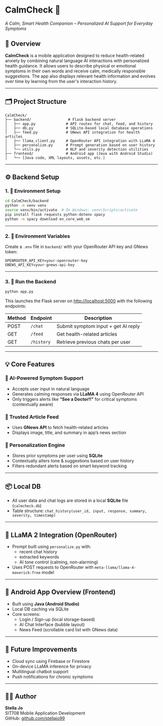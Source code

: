 # CalmCheck 🧠  
*A Calm, Smart Health Companion – Personalized AI Support for Everyday Symptoms*

## 📱 Overview

**CalmCheck** is a mobile application designed to reduce health-related anxiety by combining natural language AI interactions with personalized health guidance. It allows users to describe physical or emotional symptoms in their own words and receive calm, medically responsible suggestions. The app also displays relevant health information and evolves over time by learning from the user's interaction history.

---

## 🗂 Project Structure

```
CalmCheck/
├── backend/                 # Flask backend server
│   ├── app.py              # API routes for chat, feed, and history
│   ├── db.py               # SQLite-based local database operations
│   ├── feed.py             # GNews API integration for health articles
│   ├── llama_client.py     # OpenRouter API integration with LLaMA 4
│   ├── personalize.py      # Prompt generation based on user history
│   └── utils.py            # NLP and severity detection utilities
├── frontend/               # Android app (Java with Android Studio)
│   └── [Java code, XML layouts, assets, etc.]
```

---

## ⚙️ Backend Setup

### 1. 🐍 Environment Setup

```bash
cd CalmCheck/backend
python -m venv venv
source venv/bin/activate  # On Windows: venv\Scripts\activate
pip install flask requests python-dotenv spacy
python -m spacy download en_core_web_sm
```

---

### 2. 🔑 Environment Variables

Create a `.env` file in `backend/` with your OpenRouter API key and GNews token:

```
OPENROUTER_API_KEY=your-openrouter-key
GNEWS_API_KEY=your-gnews-api-key
```

---

### 3. 🚀 Run the Backend

```bash
python app.py
```

This launches the Flask server on [http://localhost:5000](http://localhost:5000) with the following endpoints:

| Method | Endpoint       | Description                           |
|--------|----------------|---------------------------------------|
| POST   | `/chat`        | Submit symptom input + get AI reply   |
| GET    | `/feed`        | Get health-related articles           |
| GET    | `/history`     | Retrieve previous chats per user      |

---

## 💡 Core Features

### 🔬 AI-Powered Symptom Support
- Accepts user input in natural language
- Generates calming responses via **LLaMA 4** using OpenRouter API
- Only triggers alerts like **“See a Doctor!!”** for critical symptoms (contextually aware)

### 📰 Trusted Article Feed
- Uses **GNews API** to fetch health-related articles
- Displays image, title, and summary in app’s news section

### 🧠 Personalization Engine
- Stores prior symptoms per user using **SQLite**
- Contextually alters tone & suggestions based on user history
- Filters redundant alerts based on smart keyword tracking

---

## 📦 Local DB

- All user data and chat logs are stored in a local **SQLite** file (`calmcheck.db`)
- Table structure: `chat_history(user_id, input, response, summary, severity, timestamp)`

---

## 🧠 LLaMA 2 Integration (OpenRouter)

- Prompt built using `personalize.py` with:
  - recent chat history
  - extracted keywords
  - AI tone control (calming, non-alarming)
- Uses POST requests to OpenRouter with `meta-llama/llama-4-maverick:free` model

---

## 📱 Android App Overview (Frontend)

- Built using **Java (Android Studio)**
- Local DB caching via SQLite
- Core screens:
  - Login / Sign-up (local storage-based)
  - AI Chat Interface (bubble layout)
  - News Feed (scrollable card list with GNews data)

---

## 🔮 Future Improvements

- Cloud sync using Firebase or Firestore
- On-device LLaMA inference for privacy
- Multilingual chatbot support
- Push notifications for chronic symptoms

---

## 🧑‍💻 Author

**Stella Jo**  
SIT708 Mobile Application Development  
GitHub: [github.com/stellajo99](https://github.com/stellajo99)